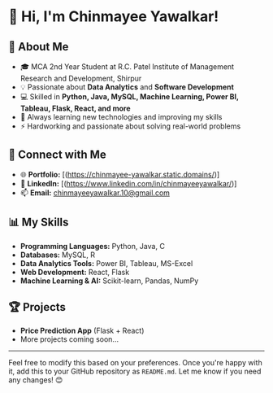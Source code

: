 # 👋 Hi, I'm Chinmayee Yawalkar!  

## 🚀 About Me  
- 🎓 MCA 2nd Year Student at R.C. Patel Institute of Management Research and Development, Shirpur  
- 💡 Passionate about **Data Analytics** and **Software Development**  
- 💻 Skilled in **Python, Java, MySQL, Machine Learning, Power BI, Tableau, Flask, React, and more**  
- 🌱 Always learning new technologies and improving my skills  
- ⚡ Hardworking and passionate about solving real-world problems  

## 🔗 Connect with Me  
- 🌐 **Portfolio:** [(https://chinmayee-yawalkar.static.domains/)]
- 💼 **LinkedIn:** [(https://www.linkedin.com/in/chinmayeeyawalkar/)]
- 📫 **Email:** chinmayeeyawalkar.10@gmail.com 

## 📊 My Skills  
- **Programming Languages:** Python, Java, C  
- **Databases:** MySQL, R  
- **Data Analytics Tools:** Power BI, Tableau, MS-Excel  
- **Web Development:** React, Flask  
- **Machine Learning & AI:** Scikit-learn, Pandas, NumPy  

## 🏆 Projects  
- **Price Prediction App** (Flask + React)  
- More projects coming soon...  

---

Feel free to modify this based on your preferences. Once you're happy with it, add this to your GitHub repository as `README.md`. Let me know if you need any changes! 😊
